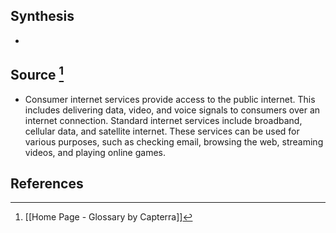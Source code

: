 ## Synthesis
- 
## Source [^1]
- Consumer internet services provide access to the public internet. This includes delivering data, video, and voice signals to consumers over an internet connection. Standard internet services include broadband, cellular data, and satellite internet. These services can be used for various purposes, such as checking email, browsing the web, streaming videos, and playing online games.
## References

[^1]: [[Home Page - Glossary by Capterra]]